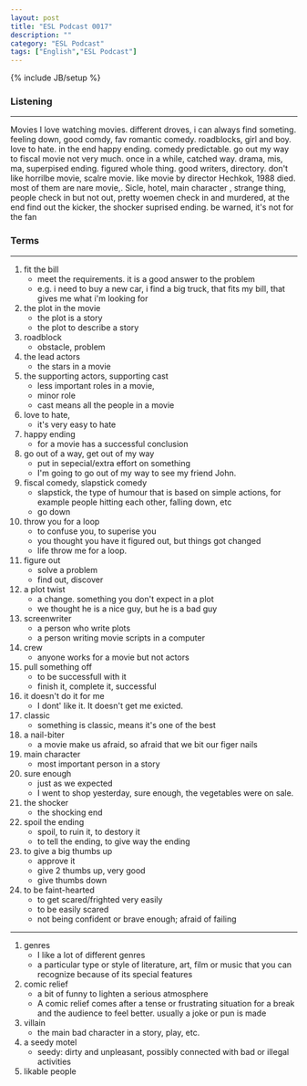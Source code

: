 ```yaml
---
layout: post
title: "ESL Podcast 0017"
description: ""
category: "ESL Podcast"
tags: ["English","ESL Podcast"]
---
```

{% include JB/setup %}

### Listening
-----
Movies
I love watching movies. different droves, i can always find someting. feeling down, good comdy, fav romantic comedy. roadblocks, girl and boy. love to hate. in the end happy ending. comedy predictable. go out my way to fiscal movie not very much. once in a while, catched way. drama, mis, ma, superpised ending. figured whole thing. good writers, directory. don't like horrilbe movie, scalre movie. like movie by director Hechkok, 1988 died. most of them are nare movie,. Sicle, hotel, main character , strange thing, people check in but not out, pretty woemen check in and murdered, at the end find out the kicker, the shocker suprised ending. be warned, it's not for the fan

### Terms
--------
1. fit the bill
    * meet the requirements. it is a good answer to the problem
    * e.g. i need to buy a new car, i find a big truck, that fits my bill, that gives me what i'm looking for
2. the plot in the movie
    * the plot is a story
    * the plot to describe a story
3. roadblock
    * obstacle, problem
4. the lead actors
    * the stars in a movie
5. the supporting actors, supporting cast
    * less important roles in a movie, 
    * minor role
    * cast means all the people in a movie
6. love to hate, 
    * it's very easy to hate
7. happy ending
    * for a movie has a successful conclusion
8. go out of a way, get out of my way
    * put in sepecial/extra effort on something
    * I'm going to go out of my way to see my friend John. 
9. fiscal comedy, slapstick comedy
    * slapstick, ​the type of humour that is based on simple actions, for example people hitting each other, falling down, etc
    * go down
10. throw you for a loop
    * to confuse you, to superise you
    * you thought you have it figured out, but things got changed
    * life throw me for a loop. 
11. figure out
    * solve a problem
    * find out, discover
12. a plot twist
    * a change. something you don't expect in a plot
    * we thought he is a nice guy, but he is a bad guy
13. screenwriter
    * a person who write plots
    * a person writing movie scripts in a computer
14. crew
    * anyone works for a movie but not actors
15. pull something off
    * to be successfull with it
    * finish it, complete it, successful
16. it doesn't do it for me
    * I dont' like it. It doesn't get me exicted.
17. classic
    * something is classic, means it's one of the best
18. a nail-biter
    * a movie make us afraid, so afraid that we bit our figer nails
19. main character
    * most important person in a story
20. sure enough
    * just as we expected
    * I went to shop yesterday, sure enough, the vegetables were on sale.
21. the shocker
    * the shocking end
22. spoil the ending
    * spoil, to ruin it, to destory it
    * to tell the ending, to give way the ending
23. to give a big thumbs up
    * approve it
    * give 2 thumbs up, very good
    * give thumbs down
24. to be faint-hearted
    * to get scared/frighted very easily
    * to be easily scared
    * not being confident or brave enough; afraid of failing

----
1. genres
    * I like a lot of different genres
    * a particular type or style of literature, art, film or music that you can recognize because of its special features
2. comic relief
    * a bit of funny to lighten a serious atmosphere
    * A comic relief comes after a tense or frustrating situation for a break and the audience to feel better. usually a joke or pun is made
3. villain
    * the main bad character in a story, play, etc.
4. a seedy motel
    * seedy: dirty and unpleasant, possibly connected with bad or illegal activities
5. likable people
